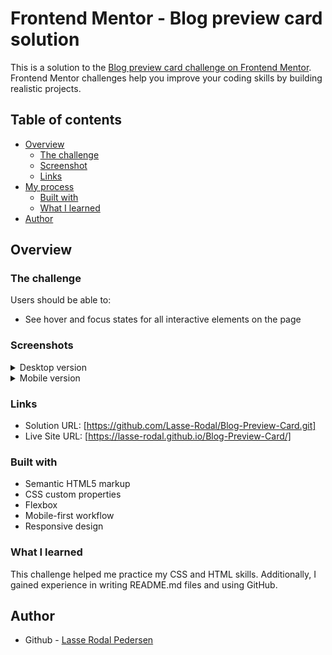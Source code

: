 # Frontend Mentor - Blog preview card solution

This is a solution to the [Blog preview card challenge on Frontend Mentor](https://www.frontendmentor.io/challenges/blog-preview-card-ckPaj01IcS). Frontend Mentor challenges help you improve your coding skills by building realistic projects. 

## Table of contents

- [Overview](#overview)
  - [The challenge](#the-challenge)
  - [Screenshot](#screenshot)
  - [Links](#links)
- [My process](#my-process)
  - [Built with](#built-with)
  - [What I learned](#what-i-learned)
- [Author](#author)

## Overview

### The challenge

Users should be able to:

- See hover and focus states for all interactive elements on the page

### Screenshots

<details>
  <summary>Desktop version</summary>
  <img src="assets/Screenshots/blog-preview-card-desktop.png" alt="Desktop version" width="600"/>
</details>

<details>
  <summary>Mobile version</summary>
  <img src="assets/Screenshots/blog-preview-card-mobile.png" alt="Mobile version" width="300"/>
</details>

### Links

- Solution URL: [https://github.com/Lasse-Rodal/Blog-Preview-Card.git]
- Live Site URL: [https://lasse-rodal.github.io/Blog-Preview-Card/]

### Built with

- Semantic HTML5 markup
- CSS custom properties
- Flexbox
- Mobile-first workflow
- Responsive design

### What I learned

This challenge helped me practice my CSS and HTML skills. Additionally, I gained experience in writing README.md files and using GitHub.

## Author

- Github - [Lasse Rodal Pedersen](https://github.com/Lasse-Rodal?tab=repositories)
